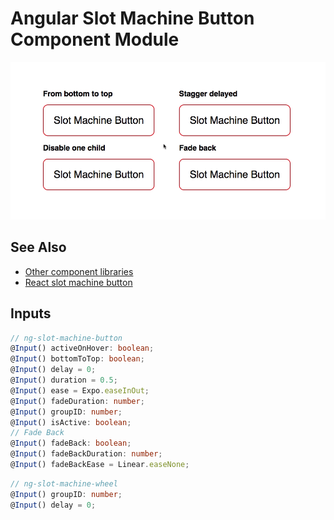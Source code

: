 # Angular Slot Machine Button Component Module

![Slot Machine Buttons Demo](/projects/slot-machine-button/demo.gif)

## See Also

* [Other component libraries](https://github.com/Jam3/angular-components-library#angular-components-library)
* [React slot machine button](https://github.com/Jam3/slot-machine-button)

## Inputs

```TypeScript
// ng-slot-machine-button
@Input() activeOnHover: boolean;
@Input() bottomToTop: boolean;
@Input() delay = 0;
@Input() duration = 0.5;
@Input() ease = Expo.easeInOut;
@Input() fadeDuration: number;
@Input() groupID: number;
@Input() isActive: boolean;
// Fade Back
@Input() fadeBack: boolean;
@Input() fadeBackDuration: number;
@Input() fadeBackEase = Linear.easeNone;
```

```TypeScript
// ng-slot-machine-wheel
@Input() groupID: number;
@Input() delay = 0;
```
